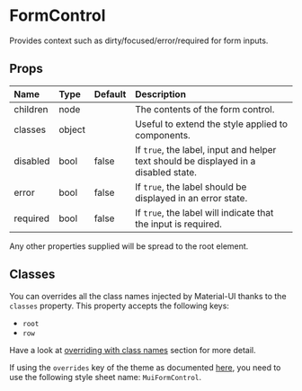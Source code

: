 # FormControl

Provides context such as dirty/focused/error/required for form inputs.

## Props
| Name | Type | Default | Description |
|:-----|:-----|:--------|:------------|
| children | node |  | The contents of the form control. |
| classes | object |  | Useful to extend the style applied to components. |
| disabled | bool | false | If `true`, the label, input and helper text should be displayed in a disabled state. |
| error | bool | false | If `true`, the label should be displayed in an error state. |
| required | bool | false | If `true`, the label will indicate that the input is required. |

Any other properties supplied will be spread to the root element.

## Classes

You can overrides all the class names injected by Material-UI thanks to the `classes` property.
This property accepts the following keys:
- `root`
- `row`

Have a look at [overriding with class names](/customization/overrides#overriding-with-class-names)
section for more detail.

If using the `overrides` key of the theme as documented
[here](/customization/themes#customizing-all-instances-of-a-component-type),
you need to use the following style sheet name: `MuiFormControl`.
